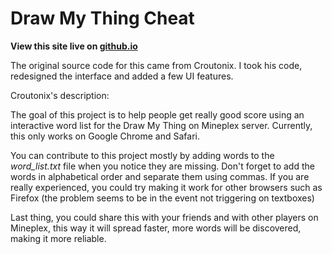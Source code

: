 # Draw My Thing Cheat

__View this site live on [github.io](skylerspaeth.github.io/dmtcheat)__

The original source code for this came from Croutonix. I took his code, redesigned the interface and added a few UI features.


Croutonix's description:

The goal of this project is to help people get really good score using an interactive word list for the Draw My Thing on Mineplex server. Currently, this only works on Google Chrome and Safari.

You can contribute to this project mostly by adding words to the <i>word_list.txt</i> file when you notice they are missing. Don't forget to add the words in alphabetical order and separate them using commas. If you are really experienced, you could try making it work for other browsers such as Firefox (the problem seems to be in the event not triggering on textboxes)

Last thing, you could share this with your friends and with other players on Mineplex, this way it will spread faster, more words will be discovered, making it more reliable.

